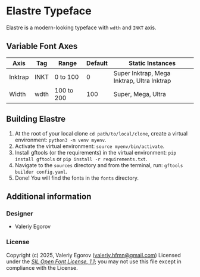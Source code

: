 # Elastre Typeface
Elastre is a modern-looking typeface with `wdth` and `INKT` axis.

## Variable Font Axes

Axis | Tag | Range | Default | Static Instances
--- | --- | --- | --- | ---
Inktrap | INKT | 0 to 100 | 0 | Super Inktrap, Mega Inktrap, Ultra Inktrap
Width | wdth | 100 to 200 | 100 | Super, Mega, Ultra

## Building Elastre

1. At the root of your local clone `cd path/to/local/clone`, create a virtual environment: `python3 -m venv myenv`.
2. Activate the virtual environment: `source myenv/bin/activate`.
3. Install gftools (or the requirements) in the virtual environment: `pip install gftools` or `pip install -r requirements.txt`.
4. Navigate to the `sources` directory and from the terminal, run: `gftools builder config.yaml`.
5. Done! You will find the fonts in the `fonts` directory.

## Additional information
### Designer

* Valeriy Egorov

### License

Copyright (c) 2025, Valeriy Egorov (valeriy.hfmn@gmail.com)
Licensed under the [*SIL Open Font License, 1.1*](http://scripts.sil.org/OFL); you may not use this file except in compliance with the License.

